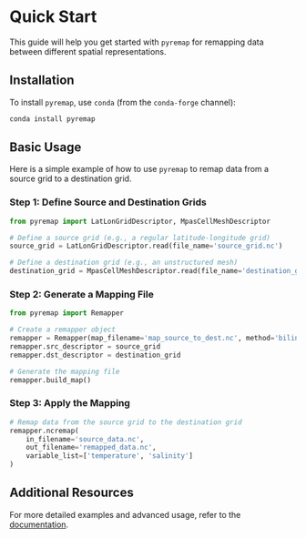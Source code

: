 # Quick Start

This guide will help you get started with `pyremap` for remapping data between different spatial representations.

## Installation

To install `pyremap`, use `conda` (from the `conda-forge` channel):

```bash
conda install pyremap
```

## Basic Usage

Here is a simple example of how to use `pyremap` to remap data from a source grid to a destination grid.

### Step 1: Define Source and Destination Grids

```python
from pyremap import LatLonGridDescriptor, MpasCellMeshDescriptor

# Define a source grid (e.g., a regular latitude-longitude grid)
source_grid = LatLonGridDescriptor.read(file_name='source_grid.nc')

# Define a destination grid (e.g., an unstructured mesh)
destination_grid = MpasCellMeshDescriptor.read(file_name='destination_grid.nc')
```

### Step 2: Generate a Mapping File

```python
from pyremap import Remapper

# Create a remapper object
remapper = Remapper(map_filename='map_source_to_dest.nc', method='bilinear')
remapper.src_descriptor = source_grid
remapper.dst_descriptor = destination_grid

# Generate the mapping file
remapper.build_map()
```

### Step 3: Apply the Mapping

```python
# Remap data from the source grid to the destination grid
remapper.ncremap(
    in_filename='source_data.nc',
    out_filename='remapped_data.nc',
    variable_list=['temperature', 'salinity']
)
```

## Additional Resources

For more detailed examples and advanced usage, refer to the [documentation]({ref}`pyremap`).
